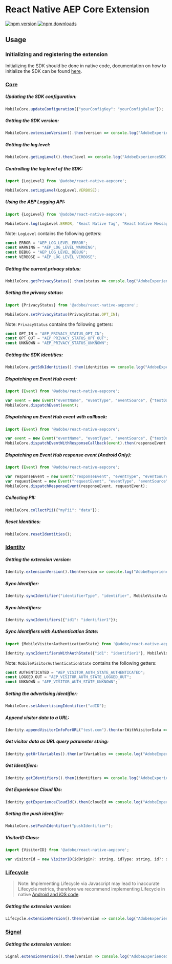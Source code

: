 # React Native AEP Core Extension

[![npm version](https://badge.fury.io/js/%40adobe%2Freact-native-aepcore.svg)](https://www.npmjs.com/package/@adobe/react-native-aepcore) 
[![npm downloads](https://img.shields.io/npm/dm/@adobe/react-native-aepcore)](https://www.npmjs.com/package/@adobe/react-native-aepcore)

## Usage

### Initializing and registering the extension

Initializing the SDK should be done in native code, documentation on how to initialize the SDK can be found [here](https://github.com/adobe/aepsdk-react-native#initializing).

### [Core](https://aep-sdks.gitbook.io/docs/using-mobile-extensions/mobile-core)

##### Updating the SDK configuration:

```javascript
MobileCore.updateConfiguration({"yourConfigKey": "yourConfigValue"});
```

##### Getting the SDK version:
```javascript
MobileCore.extensionVersion().then(version => console.log("AdobeExperienceSDK: MobileCore version: " + version));
```

##### Getting the log level:
```javascript
MobileCore.getLogLevel().then(level => console.log("AdobeExperienceSDK: Log Level = " + level));
```

##### Controlling the log level of the SDK:
```javascript
import {LogLevel} from '@adobe/react-native-aepcore';

MobileCore.setLogLevel(LogLevel.VERBOSE);
```

##### Using the AEP Logging API:
```javascript
import {LogLevel} from '@adobe/react-native-aepcore';

MobileCore.log(LogLevel.ERROR, "React Native Tag", "React Native Message");
```

Note: `LogLevel` contains the following getters:

```javascript
const ERROR = "AEP_LOG_LEVEL_ERROR";
const WARNING = "AEP_LOG_LEVEL_WARNING";
const DEBUG = "AEP_LOG_LEVEL_DEBUG";
const VERBOSE = "AEP_LOG_LEVEL_VERBOSE";
```

##### Getting the current privacy status:
```javascript
MobileCore.getPrivacyStatus().then(status => console.log("AdobeExperienceSDK: Privacy Status = " + status));
```

##### Setting the privacy status:
```javascript
import {PrivacyStatus} from '@adobe/react-native-aepcore';

MobileCore.setPrivacyStatus(PrivacyStatus.OPT_IN);
```

Note: `PrivacyStatus` contains the following getters:

```javascript
const OPT_IN = "AEP_PRIVACY_STATUS_OPT_IN";
const OPT_OUT = "AEP_PRIVACY_STATUS_OPT_OUT";
const UNKNOWN = "AEP_PRIVACY_STATUS_UNKNOWN";
```

##### Getting the SDK identities:
```javascript
MobileCore.getSdkIdentities().then(identities => console.log("AdobeExperienceSDK: Identities = " + identities));
```

##### Dispatching an Event Hub event:
```javascript
import {Event} from '@adobe/react-native-aepcore';

var event = new Event("eventName", "eventType", "eventSource", {"testDataKey": "testDataValue"});
MobileCore.dispatchEvent(event);
```

##### Dispatching an Event Hub event with callback:
```javascript
import {Event} from '@adobe/react-native-aepcore';

var event = new Event("eventName", "eventType", "eventSource", {"testDataKey": "testDataValue"});
MobileCore.dispatchEventWithResponseCallback(event).then(responseEvent => console.log("AdobeExperienceSDK: responseEvent = " + responseEvent));
```

##### Dispatching an Event Hub response event (Android Only): 
```javascript
import {Event} from '@adobe/react-native-aepcore';

var responseEvent = new Event("responseEvent", "eventType", "eventSource", {"testDataKey": "testDataValue"});
var requestEvent = new Event("requestEvent", "eventType", "eventSource", {"testDataKey": "testDataValue"});
MobileCore.dispatchResponseEvent(responseEvent, requestEvent);
```

##### Collecting PII:
```javascript
MobileCore.collectPii({"myPii": "data"});
```

##### Reset Identities:
```javascript
MobileCore.resetIdentities();
```


### [Identity](https://aep-sdks.gitbook.io/docs/using-mobile-extensions/mobile-core/identity)

##### Getting the extension version:
```javascript
Identity.extensionVersion().then(version => console.log("AdobeExperienceSDK: Identity version: " + version));
```

##### Sync Identifier:
```javascript
Identity.syncIdentifier("identifierType", "identifier", MobileVisitorAuthenticationState.AUTHENTICATED);
```

##### Sync Identifiers:
```javascript
Identity.syncIdentifiers({"id1": "identifier1"});
```

##### Sync Identifiers with Authentication State:
```javascript
import {MobileVisitorAuthenticationState} from '@adobe/react-native-aepcore';

Identity.syncIdentifiersWithAuthState({"id1": "identifier1"}, MobileVisitorAuthenticationState.UNKNOWN);
```

Note: `MobileVisitorAuthenticationState` contains the following getters:

```javascript
const AUTHENTICATED = "AEP_VISITOR_AUTH_STATE_AUTHENTICATED";
const LOGGED_OUT = "AEP_VISITOR_AUTH_STATE_LOGGED_OUT";
const UNKNOWN = "AEP_VISITOR_AUTH_STATE_UNKNOWN";
```

##### Setting the advertising identifier:

```javascript
MobileCore.setAdvertisingIdentifier("adID");
```

##### Append visitor data to a URL:

```javascript
Identity.appendVisitorInfoForURL("test.com").then(urlWithVisitorData => console.log("AdobeExperienceSDK: VisitorData = " + urlWithVisitorData));
```

##### Get visitor data as URL query parameter string:

```javascript
Identity.getUrlVariables().then(urlVariables => console.log("AdobeExperienceSDK: UrlVariables = " + urlVariables));
```

##### Get Identifiers:

```javascript
Identity.getIdentifiers().then(identifiers => console.log("AdobeExperienceSDK: Identifiers = " + identifiers));
```

##### Get Experience Cloud IDs:
```javascript
Identity.getExperienceCloudId().then(cloudId => console.log("AdobeExperienceSDK: CloudID = " + cloudId));
```

##### Setting the push identifier:
```javascript
MobileCore.setPushIdentifier("pushIdentifier");
```

##### VisitorID Class:
```javascript
import {VisitorID} from '@adobe/react-native-aepcore';

var visitorId = new VisitorID(idOrigin?: string, idType: string, id?: string, authenticationState?: MobileVisitorAuthenticationState)
```

### [Lifecycle](https://aep-sdks.gitbook.io/docs/using-mobile-extensions/mobile-core/lifecycle)

> Note: Implementing Lifecycle via Javascript may lead to inaccurate Lifecycle metrics, therefore we recommend implementing Lifecycle in native [Android and iOS code](https://aep-sdks.gitbook.io/docs/using-mobile-extensions/mobile-core/lifecycle).

##### Getting the extension version:
```javascript
Lifecycle.extensionVersion().then(version => console.log("AdobeExperienceSDK: Lifecycle version: " + version));
```

### [Signal](https://aep-sdks.gitbook.io/docs/using-mobile-extensions/mobile-core/signals)
##### Getting the extension version:
```javascript
Signal.extensionVersion().then(version => console.log("AdobeExperienceSDK: Signal version: " + version));
```
